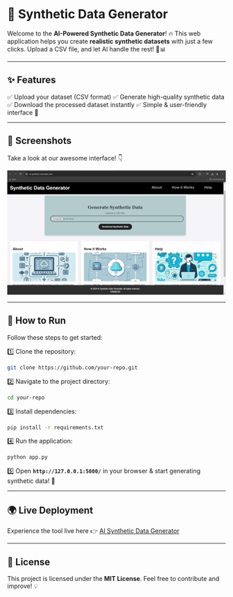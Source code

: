 # 🚀 Synthetic Data Generator

Welcome to the **AI-Powered Synthetic Data Generator**! 🔥 This web application helps you create **realistic synthetic datasets** with just a few clicks. Upload a CSV file, and let AI handle the rest! 🤖📊

---

## ✨ Features
✅ Upload your dataset (CSV format)
✅ Generate high-quality synthetic data
✅ Download the processed dataset instantly
✅ Simple & user-friendly interface 🎯

---

## 📸 Screenshots
Take a look at our awesome interface! 👇

![Synthetic Data Generator](static/SSofWebpage.png)

---

## 🚀 How to Run
Follow these steps to get started:

1️⃣ Clone the repository:
```bash
git clone https://github.com/your-repo.git
```
2️⃣ Navigate to the project directory:
```bash
cd your-repo
```
3️⃣ Install dependencies:
```bash
pip install -r requirements.txt
```
4️⃣ Run the application:
```bash
python app.py
```
5️⃣ Open **`http://127.0.0.1:5000/`** in your browser & start generating synthetic data! 🌟

---

## 🌍 Live Deployment
Experience the tool live here 👉 [AI Synthetic Data Generator](https://ai-synthetic.onrender.com/)

---

## 📜 License
This project is licensed under the **MIT License**. Feel free to contribute and improve! 💡


